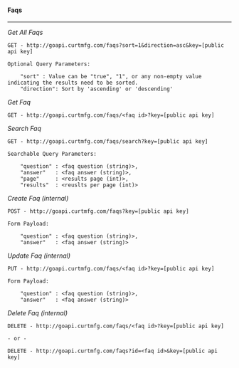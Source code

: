 #### Faqs

---
*Get All Faqs*

	GET - http://goapi.curtmfg.com/faqs?sort=1&direction=asc&key=[public api key]

	Optional Query Parameters:

		"sort" : Value can be "true", "1", or any non-empty value indicating the results need to be sorted.
		"direction": Sort by 'ascending' or 'descending'

*Get Faq*

	GET - http://goapi.curtmfg.com/faqs/<faq id>?key=[public api key]

*Search Faq*

	GET - http://goapi.curtmfg.com/faqs/search?key=[public api key]

	Searchable Query Parameters:

		"question" : <faq question (string)>,
		"answer"   : <faq answer (string)>,
		"page"     : <results page (int)>,
		"results"  : <reuslts per page (int)>

*Create Faq (internal)*

	POST - http://goapi.curtmfg.com/faqs?key=[public api key]

	Form Payload:

		"question" : <faq question (string)>,
		"answer"   : <faq answer (string)>

*Update Faq (internal)*

	PUT - http://goapi.curtmfg.com/faqs/<faq id>?key=[public api key]

	Form Payload:

		"question" : <faq question (string)>,
		"answer"   : <faq answer (string)>

*Delete Faq (internal)*

	DELETE - http://goapi.curtmfg.com/faqs/<faq id>?key=[public api key]

	- or -

	DELETE - http://goapi.curtmfg.com/faqs?id=<faq id>&key=[public api key]
